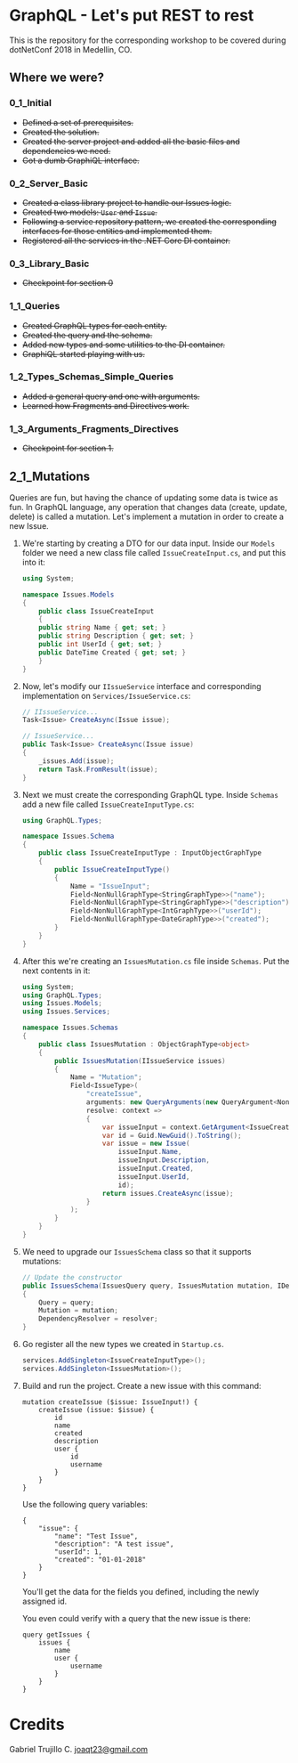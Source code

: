 # GraphQL - Let's put REST to rest
This is the repository for the corresponding workshop to be covered during dotNetConf 2018 in Medellin,  CO.

## Where we were?

### 0_1_Initial
- ~~Defined a set of prerequisites.~~
- ~~Created the solution.~~ 
- ~~Created the server project and added all the basic files and dependencies we need.~~ 
- ~~Got a dumb GraphiQL interface.~~

### 0_2_Server_Basic
- ~~Created a class library project to handle our Issues logic.~~
- ~~Created two models: `User` and `Issue`.~~
- ~~Following a service repository pattern, we created the corresponding interfaces for those entities and implemented them.~~
- ~~Registered all the services in the .NET Core DI container.~~

### 0_3_Library_Basic

- ~~Checkpoint for section 0~~

### 1_1_Queries

- ~~Created GraphQL types for each entity.~~
- ~~Created the query and the schema.~~
- ~~Added new types and some utilities to the DI container.~~
- ~~GraphiQL started playing with us.~~

### 1_2_Types_Schemas_Simple_Queries

- ~~Added a general query and one with arguments.~~
- ~~Learned how Fragments and Directives work.~~

### 1_3_Arguments_Fragments_Directives

- ~~Checkpoint for section 1.~~

## 2_1_Mutations

Queries are fun, but having the chance of updating some data is twice as fun. In GraphQL language, any operation that changes data (create, update, delete) is called a mutation. Let's implement a mutation in order to create a new Issue.

1. We're starting by creating a DTO for our data input. Inside our `Models` folder we need a new class file called `IssueCreateInput.cs`, and put this into it:
    ```csharp
    using System;

    namespace Issues.Models
    {
        public class IssueCreateInput
        {
        public string Name { get; set; }
        public string Description { get; set; }
        public int UserId { get; set; }
        public DateTime Created { get; set; } 
        }
    }        
    ``` 

2. Now, let's modify our `IIssueService` interface and corresponding implementation on `Services/IssueService.cs`:
    ```csharp
    // IIssueService...
    Task<Issue> CreateAsync(Issue issue);
    ```

    ```csharp
    // IssueService...
    public Task<Issue> CreateAsync(Issue issue)
    {
        _issues.Add(issue);
        return Task.FromResult(issue);
    }
    ```

3. Next we must create the corresponding GraphQL type. Inside `Schemas` add a new file called `IssueCreateInputType.cs`:
    ```csharp
    using GraphQL.Types;

    namespace Issues.Schema
    {
        public class IssueCreateInputType : InputObjectGraphType
        {
            public IssueCreateInputType()
            {
                Name = "IssueInput";
                Field<NonNullGraphType<StringGraphType>>("name");
                Field<NonNullGraphType<StringGraphType>>("description");
                Field<NonNullGraphType<IntGraphType>>("userId");
                Field<NonNullGraphType<DateGraphType>>("created");    
            }
        }
    }    
    ```

4. After this we're creating an `IssuesMutation.cs` file inside `Schemas`. Put the next contents in it:
    ```csharp
    using System;
    using GraphQL.Types;
    using Issues.Models;
    using Issues.Services;

    namespace Issues.Schemas
    {
        public class IssuesMutation : ObjectGraphType<object>
        {
            public IssuesMutation(IIssueService issues)
            {
                Name = "Mutation";
                Field<IssueType>(
                    "createIssue",
                    arguments: new QueryArguments(new QueryArgument<NonNullGraphType<IssueCreateInputType>> { Name = "issue" }),
                    resolve: context => 
                    {
                        var issueInput = context.GetArgument<IssueCreateInput>("issue");
                        var id = Guid.NewGuid().ToString();
                        var issue = new Issue(
                            issueInput.Name,
                            issueInput.Description,
                            issueInput.Created,
                            issueInput.UserId,
                            id);
                        return issues.CreateAsync(issue);
                    }
                );
            }
        }
    }
    ```

5. We need to upgrade our `IssuesSchema` class so that it supports mutations:
    ```csharp
    // Update the constructor
    public IssuesSchema(IssuesQuery query, IssuesMutation mutation, IDependencyResolver resolver)
    {
        Query = query;
        Mutation = mutation;
        DependencyResolver = resolver;
    }
    ```

6. Go register all the new types we created in `Startup.cs`.
    ```csharp
    services.AddSingleton<IssueCreateInputType>();
    services.AddSingleton<IssuesMutation>();    
    ```

7. Build and run the project. Create a new issue with this command:
    ```
    mutation createIssue ($issue: IssueInput!) {
        createIssue (issue: $issue) {
            id
            name
            created
            description
            user {
                id
                username
            }
        }
    }    
    ```

    Use the following query variables:
    ```
    {
        "issue": {
            "name": "Test Issue",
            "description": "A test issue",
            "userId": 1,
            "created": "01-01-2018"
        }
    }    
    ```

    You'll get the data for the fields you defined, including the newly assigned id.

    You even could verify with a query that the new issue is there:
    ```
    query getIssues {
        issues {
            name
            user {
                username
            }
        }
    }    
    ```

# Credits
Gabriel Trujillo C. <joaqt23@gmail.com>